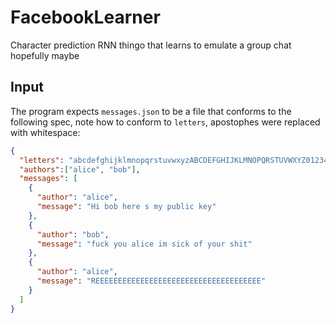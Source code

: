 # FacebookLearner
Character prediction RNN thingo that learns to emulate a group chat hopefully maybe

## Input
The program expects `messages.json` to be a file that conforms to the following spec, note how to conform to `letters`, apostophes were replaced with whitespace:
```json
{
  "letters": "abcdefghijklmnopqrstuvwxyzABCDEFGHIJKLMNOPQRSTUVWXYZ0123456789 ",
  "authors":["alice", "bob"],
  "messages": [
    {
      "author": "alice",
      "message": "Hi bob here s my public key"
    },
    {
      "author": "bob",
      "message": "fuck you alice im sick of your shit"
    },
    {
      "author": "alice",
      "message": "REEEEEEEEEEEEEEEEEEEEEEEEEEEEEEEEEEEEE"
    }
  ]
}
```
